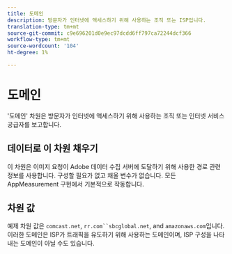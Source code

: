 ```yaml
---
title: 도메인
description: 방문자가 인터넷에 액세스하기 위해 사용하는 조직 또는 ISP입니다.
translation-type: tm+mt
source-git-commit: c9e696201d0e9ec97dcdd6ff797ca72244dcf366
workflow-type: tm+mt
source-wordcount: '104'
ht-degree: 1%

---
```



# 도메인

&#39;도메인&#39; 차원은 방문자가 인터넷에 액세스하기 위해 사용하는 조직 또는 인터넷 서비스 공급자를 보고합니다.

## 데이터로 이 차원 채우기

이 차원은 이미지 요청이 Adobe 데이터 수집 서버에 도달하기 위해 사용한 경로 관련 정보를 사용합니다. 구성할 필요가 없고 채울 변수가 없습니다. 모든 AppMeasurement 구현에서 기본적으로 작동합니다.

## 차원 값

예제 차원 값은 `comcast.net`, `rr.com``sbcglobal.net`, and `amazonaws.com`입니다. 이러한 도메인은 ISP가 트래픽을 유도하기 위해 사용하는 도메인이며, ISP 구성을 나타내는 도메인이 아닐 수도 있습니다.
